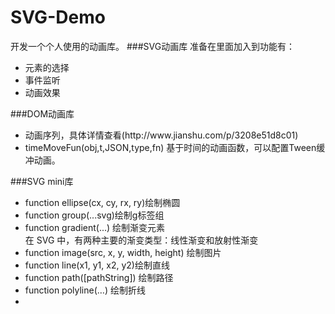 # SVG-Demo
开发一个个人使用的动画库。
###SVG动画库
准备在里面加入到功能有：<br>
<ul>
<li>元素的选择
<li>事件监听
<li>动画效果
</ul>
###DOM动画库
<ul>
<li>动画序列，具体详情查看(http://www.jianshu.com/p/3208e51d8c01)
<li>timeMoveFun(obj,t,JSON,type,fn) 基于时间的动画函数，可以配置Tween缓冲动画。
</ul>
###SVG mini库
<ul>
<li>function ellipse(cx, cy, rx, ry)绘制椭圆
<li>function group(...svg)绘制g标签组
<li>function gradient(...) 绘制渐变元素<br>
在 SVG 中，有两种主要的渐变类型：线性渐变和放射性渐变
<li> function image(src, x, y, width, height) 绘制图片
<li>function line(x1, y1, x2, y2)绘制直线
<li>function path([pathString]) 绘制路径
<li>function polyline(…) 绘制折线
<li>
</ul>
